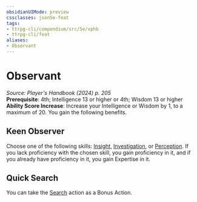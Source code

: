 ```yaml
---
obsidianUIMode: preview
cssclasses: json5e-feat
tags:
- ttrpg-cli/compendium/src/5e/xphb
- ttrpg-cli/feat
aliases:
- Observant
---
```

# Observant
*Source: Player's Handbook (2024) p. 205*  
**Prerequisite**: 4th; Intelligence 13 or higher or 4th; Wisdom 13 or higher
**Ability Score Increase**: Increase your Intelligence or Wisdom by 1, to a maximum of 20.
You gain the following benefits.

## Keen Observer

Choose one of the following skills: [Insight](Інструменти%20ДМ/CLI/rules/skills.md#Insight), [Investigation](Інструменти%20ДМ/CLI/rules/skills.md#Investigation), or [Perception](Інструменти%20ДМ/CLI/rules/skills.md#Perception). If you lack proficiency with the chosen skill, you gain proficiency in it, and if you already have proficiency in it, you gain Expertise in it.

## Quick Search

You can take the [Search](Інструменти%20ДМ/CLI/rules/actions.md#Search) action as a Bonus Action.